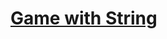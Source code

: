 <h1><a href="https://www.geeksforgeeks.org/problems/game-with-string4100/1" target="_blank">Game with String</a></h1>

```cpp

```
